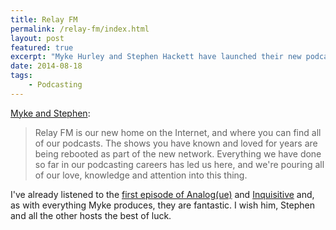 ```yaml
---
title: Relay FM
permalink: /relay-fm/index.html
layout: post
featured: true
excerpt: "Myke Hurley and Stephen Hackett have launched their new podcast network, Relay FM"
date: 2014-08-18
tags:
    - Podcasting
---
```


[Myke and Stephen](http://relay.fm):

>Relay FM is our new home on the Internet, and where you can find all of our podcasts. The shows you have known and loved for years are being rebooted as part of the new network. Everything we have done so far in our podcasting careers has led us here, and we're pouring all of our love, knowledge and attention into this thing.

I've already listened to the [first episode of Analog(ue)](http://relay.fm/analogue/1) and [Inquisitive](http://relay.fm/inquisitive/1) and, as with everything Myke produces, they are fantastic. I wish him, Stephen and all the other hosts the best of luck.